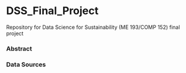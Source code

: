 # DSS_Final_Project

Repository for Data Science for Sustainability (ME 193/COMP 152) final project

### Abstract


### Data Sources
